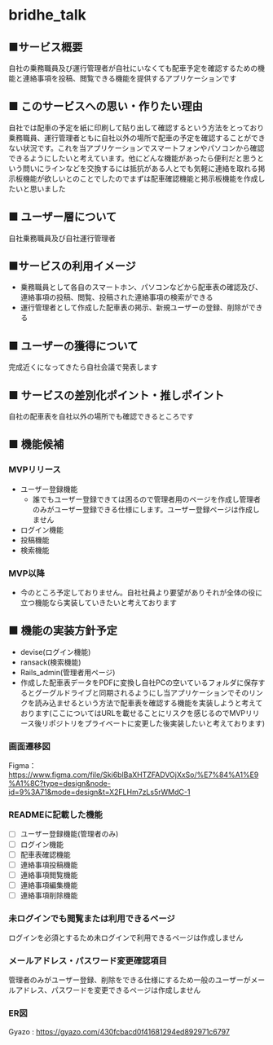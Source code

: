 # bridhe_talk
## ■サービス概要
自社の乗務職員及び運行管理者が自社にいなくても配車予定を確認するための機能と連絡事項を投稿、閲覧できる機能を提供するアプリケーションです
###
## ■ このサービスへの思い・作りたい理由
自社では配車の予定を紙に印刷して貼り出して確認するという方法をとっており乗務職員、運行管理者ともに自社以外の場所で配車の予定を確認することができない状況です。これを当アプリケーションでスマートフォンやパソコンから確認できるようにしたいと考えています。他にどんな機能があったら便利だと思うという問いにラインなどを交換するには抵抗がある人とでも気軽に連絡を取れる掲示板機能が欲しいとのことでしたのでまずは配車確認機能と掲示板機能を作成したいと思いました
###
## ■ ユーザー層について
自社乗務職員及び自社運行管理者
###
## ■サービスの利用イメージ
* 乗務職員として各自のスマートホン、パソコンなどから配車表の確認及び、連絡事項の投稿、閲覧、投稿された連絡事項の検索ができる
* 運行管理者として作成した配車表の掲示、新規ユーザーの登録、削除ができる
###
## ■ ユーザーの獲得について
完成近くになってきたら自社会議で発表します
###
## ■ サービスの差別化ポイント・推しポイント
自社の配車表を自社以外の場所でも確認できるところです
###
## ■ 機能候補
### MVPリリース
* ユーザー登録機能
  * 誰でもユーザー登録できては困るので管理者用のページを作成し管理者のみがユーザー登録できる仕様にします。ユーザー登録ページは作成しません
* ログイン機能
* 投稿機能
* 検索機能
### MVP以降
* 今のところ予定しておりません。自社社員より要望がありそれが全体の役に立つ機能なら実装していきたいと考えております
###
## ■ 機能の実装方針予定
* devise(ログイン機能)
* ransack(検索機能)
* Rails_admin(管理者用ページ)
* 作成した配車表データをPDFに変換し自社PCの空いているフォルダに保存するとグーグルドライブと同期されるようにし当アプリケーションでそのリンクを読み込ませるという方法で配車表を確認する機能を実装しようと考えております(ここについてはURLを載せることにリスクを感じるのでMVPリリース後リポジトリをプライベートに変更した後実装したいと考えております)

### 画面遷移図
Figma：https://www.figma.com/file/Ski6blBaXHTZFADVOjXxSo/%E7%84%A1%E9%A1%8C?type=design&node-id=9%3A71&mode=design&t=X2FLHm7zLs5rWMdC-1

### READMEに記載した機能
- [ ] ユーザー登録機能(管理者のみ)
- [ ] ログイン機能
- [ ] 配車表確認機能
- [ ] 連絡事項投稿機能
- [ ] 連絡事項閲覧機能
- [ ] 連絡事項編集機能
- [ ] 連絡事項削除機能
### 未ログインでも閲覧または利用できるページ
ログインを必須とするため未ログインで利用できるページは作成しません

### メールアドレス・パスワード変更確認項目
管理者のみがユーザー登録、削除をできる仕様にするため一般のユーザーがメールアドレス、パスワードを変更できるページは作成しません

### ER図
Gyazo : https://gyazo.com/430fcbacd0f41681294ed892971c6797

